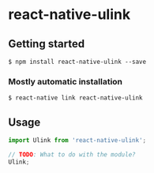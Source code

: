 # react-native-ulink

## Getting started

`$ npm install react-native-ulink --save`

### Mostly automatic installation

`$ react-native link react-native-ulink`

## Usage
```javascript
import Ulink from 'react-native-ulink';

// TODO: What to do with the module?
Ulink;
```
